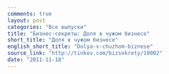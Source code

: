 ```yaml
---
comments: true
layout: post
categories: "Все выпуски"
title: "Бизнес-секреты: Доля в чужом бизнесе"
short_title: "Доля в чужом бизнесе"
english_short_title: "Dolya-v-chuzhom-biznese"
source_link: "http://tinkov.com/bizsekrety/10002"
date: "2011-11-18"
---
```


